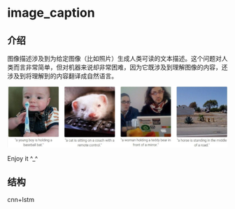 # image_caption

## 介绍

图像描述涉及到为给定图像（比如照片）生成人类可读的文本描述。这个问题对人类而言非常简单，但对机器来说却非常困难，因为它既涉及到理解图像的内容，还涉及到将理解到的内容翻译成自然语言。

![a](https://github.com/TimVerion/image_caption/blob/master/data/img/a.png)

Enjoy it ^_^ 

## 结构

cnn+lstm
